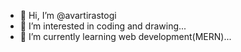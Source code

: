 - 👋 Hi, I’m @avartirastogi
- 👀 I’m interested in coding and drawing...
- 🌱 I’m currently learning web development(MERN)...

<!---
avartirastogi/avartirastogi is a ✨ special ✨ repository because its `README.md` (this file) appears on your GitHub profile.
You can click the Preview link to take a look at your changes.
--->
